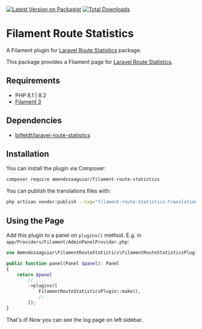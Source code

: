 [![Latest Version on Packagist](https://img.shields.io/packagist/v/amendozaaguiar/filament-route-statistics.svg?style=flat-square)](https://packagist.org/packages/amendozaaguiar/filament-route-statistics)
[![Total Downloads](https://img.shields.io/packagist/dt/amendozaaguiar/filament-route-statistics.svg?style=flat-square)](https://packagist.org/packages/amendozaaguiar/filament-route-statistics)

# Filament Route Statistics

A Filament plugin for [Laravel Route Statistics](https://github.com/bilfeldt/laravel-route-statistics) package.

This package provides a Filament page for [Laravel Route Statistics](https://github.com/bilfeldt/laravel-route-statistics).

## Requirements

- PHP 8.1 | 8.2
- [Filament 3](https://github.com/laravel-filament/filament)

## Dependencies

- [bilfeldt/laravel-route-statistics](https://github.com/bilfeldt/laravel-route-statistics)

## Installation

You can install the plugin via Composer:

```bash
composer require amendozaaguiar/filament-route-statistics
```

You can publish the translations files with:

```bash
php artisan vendor:publish --tag="filament-route-statistics-translations"
```

## Using the Page

Add this plugin to a panel on `plugins()` method.
E.g. in `app/Providers/Filament/AdminPanelProvider.php`:

```php
use Amendozaaguiar\FilamentRouteStatistics\FilamentRouteStatisticsPlugin;

public function panel(Panel $panel): Panel
{
    return $panel
        // ...
        ->plugins([
            FilamentRouteStatisticsPlugin::make(),
            //...
        ]);
}
```

That's it! Now you can see the log page on left sidebar.
